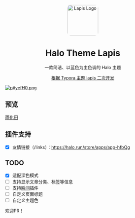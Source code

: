 <p align="center">
  <img alt="Lapis Logo" style="border-radius: 10px;" src="https://s21.ax1x.com/2024/11/07/pAyM9ot.png" width="100">
</p>

<h1 align="center">Halo Theme Lapis</h1>

<p align="center">一款简洁、以蓝色为主色调的 Halo 主题</p>

<p align="center"><a target="_blank" href="https://github.com/YiNNx/typora-theme-lapis">根据 Typora 主题 lapis 二次开发</a></p>

[![pAyefH0.png](https://s21.ax1x.com/2024/11/07/pAyefH0.png)](https://imgse.com/i/pAyefH0)

## 预览

[雨化田](https://blog.azite.cn/)

## 插件支持

- [X] 友情链接（/links）：https://halo.run/store/apps/app-hfbQg

## TODO

- [x] 适配深色模式
- [ ] 支持显示文章分类、标签等信息
- [ ] 支持[瞬间](https://halo.run/store/apps/app-SnwWD)插件
- [ ] 自定义页面标题
- [ ] 自定义主题色

欢迎PR！
